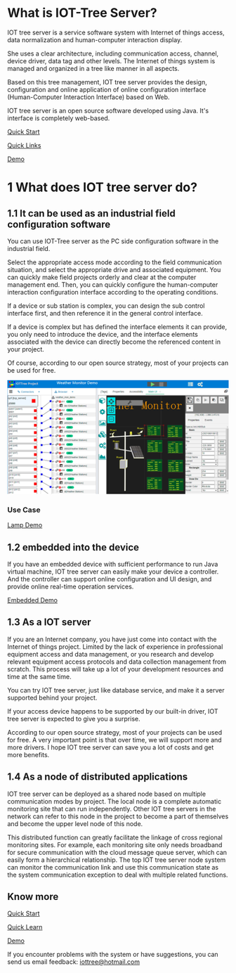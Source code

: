 What is IOT-Tree Server?
==

IOT tree server is a service software system with Internet of things access, data normalization and human-computer interaction display.

She uses a clear architecture, including communication access, channel, device driver, data tag and other levels. The Internet of things system is managed and organized in a tree like manner in all aspects.

Based on this tree management, IOT tree server provides the design, configuration and online application of online configuration interface (Human-Computer Interaction Interface) based on Web.

IOT tree server is an open source software developed using Java. It's interface is completely web-based.

[Quick Start][quick_start]

[Quick Links][quick_link]

[Demo][demo_link]


# 1 What does IOT tree server do?




## 1.1 It can be used as an industrial field configuration software

You can use IOT-Tree server as the PC side configuration software in the industrial field.

Select the appropriate access mode according to the field communication situation, and select the appropriate drive and associated equipment. You can quickly make field projects orderly and clear at the computer management end. Then, you can quickly configure the human-computer interaction configuration interface according to the operating conditions.

If a device or sub station is complex, you can design the sub control interface first, and then reference it in the general control interface.

If a device is complex but has defined the interface elements it can provide, you only need to introduce the device, and the interface elements associated with the device can directly become the referenced content in your project.

Of course, according to our open source strategy, most of your projects can be used for free.


<img src="./web/doc/en/doc/img/prj3.png">




### Use Case
[Lamp Demo][lamp_demo] 

<div style="display:none">  [Pump Controller Demo][pump_demo] </div>

## 1.2 embedded into the device

If you have an embedded device with sufficient performance to run Java virtual machine, IOT tree server can easily make your device a controller. And the controller can support online configuration and UI design, and provide online real-time operation services.

[Embedded Demo][embed_ctrl_demo]  




## 1.3 As a IOT server

If you are an Internet company, you have just come into contact with the Internet of things project. Limited by the lack of experience in professional equipment access and data management, or you research and develop relevant equipment access protocols and data collection management from scratch. This process will take up a lot of your development resources and time at the same time.

You can try IOT tree server, just like database service, and make it a server supported behind your project.

If your access device happens to be supported by our built-in driver, IOT tree server is expected to give you a surprise.

According to our open source strategy, most of your projects can be used for free. A very important point is that over time, we will support more and more drivers. I hope IOT tree server can save you a lot of costs and get more benefits.



## 1.4 As a node of distributed applications

IOT tree server can be deployed as a shared node based on multiple communication modes by project. The local node is a complete automatic monitoring site that can run independently. Other IOT tree servers in the network can refer to this node in the project to become a part of themselves and become the upper level node of this node.

This distributed function can greatly facilitate the linkage of cross regional monitoring sites. For example, each monitoring site only needs broadband for secure communication with the cloud message queue server, which can easily form a hierarchical relationship. The top IOT tree server node system can monitor the communication link and use this communication state as the system communication exception to deal with multiple related functions.





## Know more

[Quick Start][quick_start]

[Quick Learn][quick_link]

[Demo][demo_link]

If you encounter problems with the system or have suggestions, you can send us email feedback: iottree@hotmail.com

[quick_start]: ./web/doc/en/doc/quick_start.md
[quick_link]: ./web/doc/en/doc/quick/index.md
[demo_link]: ./web/doc/en/doc/case/index.md



[pump_demo]: ./web/doc/en/doc/case/example_psd.md
[lamp_demo]: ./web/doc/en/doc/case/example_lamp_demo.md
[embed_ctrl_demo]: ./web/doc/en/doc/case/example_embed.md

